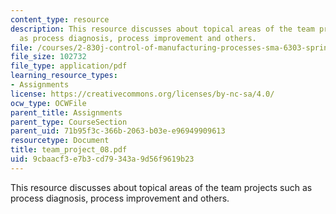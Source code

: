 ```yaml
---
content_type: resource
description: This resource discusses about topical areas of the team projects such
  as process diagnosis, process improvement and others.
file: /courses/2-830j-control-of-manufacturing-processes-sma-6303-spring-2008/9cbaacf3e7b3cd79343a9d56f9619b23_team_project_08.pdf
file_size: 102732
file_type: application/pdf
learning_resource_types:
- Assignments
license: https://creativecommons.org/licenses/by-nc-sa/4.0/
ocw_type: OCWFile
parent_title: Assignments
parent_type: CourseSection
parent_uid: 71b95f3c-366b-2063-b03e-e96949909613
resourcetype: Document
title: team_project_08.pdf
uid: 9cbaacf3-e7b3-cd79-343a-9d56f9619b23
---
```

This resource discusses about topical areas of the team projects such as process diagnosis, process improvement and others.